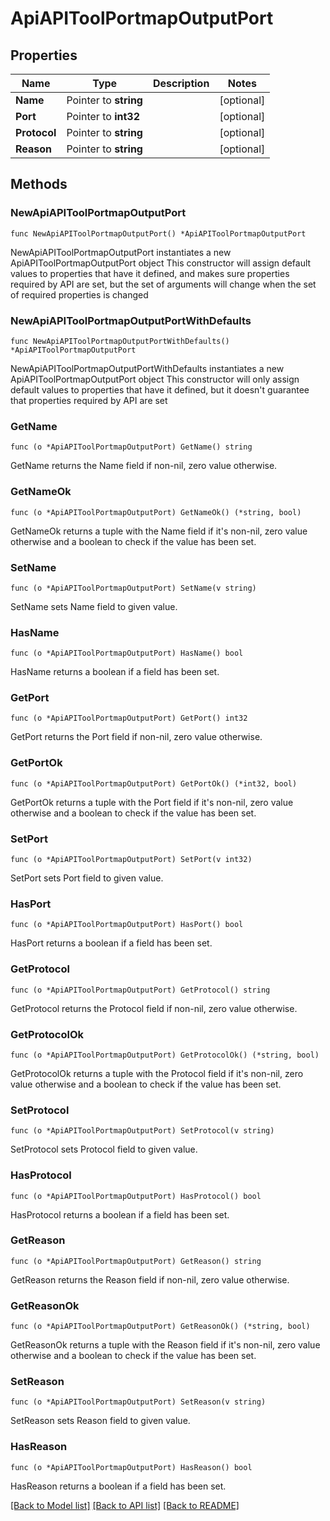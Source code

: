 # ApiAPIToolPortmapOutputPort

## Properties

Name | Type | Description | Notes
------------ | ------------- | ------------- | -------------
**Name** | Pointer to **string** |  | [optional] 
**Port** | Pointer to **int32** |  | [optional] 
**Protocol** | Pointer to **string** |  | [optional] 
**Reason** | Pointer to **string** |  | [optional] 

## Methods

### NewApiAPIToolPortmapOutputPort

`func NewApiAPIToolPortmapOutputPort() *ApiAPIToolPortmapOutputPort`

NewApiAPIToolPortmapOutputPort instantiates a new ApiAPIToolPortmapOutputPort object
This constructor will assign default values to properties that have it defined,
and makes sure properties required by API are set, but the set of arguments
will change when the set of required properties is changed

### NewApiAPIToolPortmapOutputPortWithDefaults

`func NewApiAPIToolPortmapOutputPortWithDefaults() *ApiAPIToolPortmapOutputPort`

NewApiAPIToolPortmapOutputPortWithDefaults instantiates a new ApiAPIToolPortmapOutputPort object
This constructor will only assign default values to properties that have it defined,
but it doesn't guarantee that properties required by API are set

### GetName

`func (o *ApiAPIToolPortmapOutputPort) GetName() string`

GetName returns the Name field if non-nil, zero value otherwise.

### GetNameOk

`func (o *ApiAPIToolPortmapOutputPort) GetNameOk() (*string, bool)`

GetNameOk returns a tuple with the Name field if it's non-nil, zero value otherwise
and a boolean to check if the value has been set.

### SetName

`func (o *ApiAPIToolPortmapOutputPort) SetName(v string)`

SetName sets Name field to given value.

### HasName

`func (o *ApiAPIToolPortmapOutputPort) HasName() bool`

HasName returns a boolean if a field has been set.

### GetPort

`func (o *ApiAPIToolPortmapOutputPort) GetPort() int32`

GetPort returns the Port field if non-nil, zero value otherwise.

### GetPortOk

`func (o *ApiAPIToolPortmapOutputPort) GetPortOk() (*int32, bool)`

GetPortOk returns a tuple with the Port field if it's non-nil, zero value otherwise
and a boolean to check if the value has been set.

### SetPort

`func (o *ApiAPIToolPortmapOutputPort) SetPort(v int32)`

SetPort sets Port field to given value.

### HasPort

`func (o *ApiAPIToolPortmapOutputPort) HasPort() bool`

HasPort returns a boolean if a field has been set.

### GetProtocol

`func (o *ApiAPIToolPortmapOutputPort) GetProtocol() string`

GetProtocol returns the Protocol field if non-nil, zero value otherwise.

### GetProtocolOk

`func (o *ApiAPIToolPortmapOutputPort) GetProtocolOk() (*string, bool)`

GetProtocolOk returns a tuple with the Protocol field if it's non-nil, zero value otherwise
and a boolean to check if the value has been set.

### SetProtocol

`func (o *ApiAPIToolPortmapOutputPort) SetProtocol(v string)`

SetProtocol sets Protocol field to given value.

### HasProtocol

`func (o *ApiAPIToolPortmapOutputPort) HasProtocol() bool`

HasProtocol returns a boolean if a field has been set.

### GetReason

`func (o *ApiAPIToolPortmapOutputPort) GetReason() string`

GetReason returns the Reason field if non-nil, zero value otherwise.

### GetReasonOk

`func (o *ApiAPIToolPortmapOutputPort) GetReasonOk() (*string, bool)`

GetReasonOk returns a tuple with the Reason field if it's non-nil, zero value otherwise
and a boolean to check if the value has been set.

### SetReason

`func (o *ApiAPIToolPortmapOutputPort) SetReason(v string)`

SetReason sets Reason field to given value.

### HasReason

`func (o *ApiAPIToolPortmapOutputPort) HasReason() bool`

HasReason returns a boolean if a field has been set.


[[Back to Model list]](../README.md#documentation-for-models) [[Back to API list]](../README.md#documentation-for-api-endpoints) [[Back to README]](../README.md)


